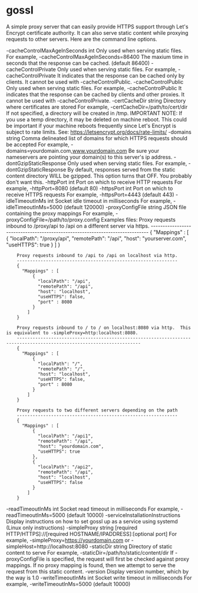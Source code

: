 # gossl
A simple proxy server that can easily provide HTTPS support through Let's Encrypt certificate authority.  It can also serve static content while proxying requests to other servers. Here are the command line options.

  -cacheControlMaxAgeInSeconds int
    	Only used when serving static files.
    	For example, -cacheControlMaxAgeInSeconds=86400
    	The maxium time in seconds that the response can be cached. (default 86400)
  -cacheControlPrivate
    	Only used when serving static files.
    	For example, -cacheControlPrivate
    	It indicates that the response can be cached only by clients.  It cannot be used with -cacheControlPublic.
  -cacheControlPublic
    	Only used when serving static files.
    	For example, -cacheControlPublic
    	It indicates that the response can be cached by clients and other proxies.  It cannot be used with -cacheControlPrivate.
  -certCacheDir string
    	Directory where certificates are stored
    	For example, -certCacheDir=/path/to/cert/dir
    	If not specified, a directory will be created in /tmp.
    	IMPORTANT NOTE: If you use a temp directory, it may be deleted on machine reboot.
    	This could be important if your machine reboots frequently since Let's Encrypt is subject to rate limits.
    	See:  https://letsencrypt.org/docs/rate-limits/
  -domains string
    	Comma delineated list of domains for which HTTPS requests should be accepted
    	For example, -domains=yourdomain.com,www.yourdomain.com
    	Be sure your nameservers are pointing your domain(s) to this server's ip address.
  -dontGzipStaticResponse
    	Only used when serving static files.
    	For example, -dontGzipStaticResponse
    	By default, responses served from the static content directory WILL be gzipped.  This option turns that OFF.
    	You probably don't want this.
  -httpPort int
    	Port on which to receive HTTP requests
    	For example, -httpPort=8080 (default 80)
  -httpsPort int
    	Port on which to receive HTTPS requests
    	For example, -httpsPort=4443 (default 443)
  -idleTimeoutInMs int
    	Socket idle timeout in milliseconds
    	For example, -idleTimeoutInMs=5000 (default 120000)
  -proxyConfigFile string
    	JSON file containing the proxy mappings
    	For example, -proxyConfigFile=/path/to/proxy.config
    	Examples files:
    	Proxy requests inbound to /proxy/api to /api on a different server via https.
    	-----------------------------------------------------------------------------
    	{
    	  "Mappings" : [
    	      {
    	        "localPath": "/proxy/api",
    	        "remotePath": "/api",
    	        "host": "yourserver.com",
    	        "useHTTPS": true
    	      }
    	    ]
    	}
    	
    	Proxy requests inbound to /api to /api on localhost via http.
    	-------------------------------------------------------------
    	{
    	  "Mappings" : [
    	      {
    	        "localPath": "/api",
    	        "remotePath": "/api",
    	        "host": "localhost",
    	        "useHTTPS": false,
    	        "port" : 8080
    	      }
    	    ]
    	}
    	
    	Proxy requests inbound to / to / on localhost:8080 via http.  This is equivalent to -simpleProxy=http:localhost:8080.
    	---------------------------------------------------------------------------------------------------------------------
    	{
    	  "Mappings" : [
    	      {
    	        "localPath": "/",
    	        "remotePath": "/",
    	        "host": "localhost",
    	        "useHTTPS": false,
    	        "port" : 8080
    	      }
    	    ]
    	}
    	
    	Proxy requests to two different servers depending on the path
    	-------------------------------------------------------------
    	{
    	  "Mappings" : [
    	      {
    	        "localPath": "/api1",
    	        "remotePath": "/api",
    	        "host": "yourdomain.com",
    	        "useHTTPS": true
    	      },
    	      {
    	        "localPath": "/api2",
    	        "remotePath": "/api",
    	        "host": "localhost",
    	        "useHTTPS": false
    	      }
    	    ]
    	}
    	
  -readTimeoutInMs int
    	Socket read timeout in milliseconds
    	For example, -readTimeoutInMs=5000 (default 10000)
  -serviceInstallationInstructions
    	Display instructions on how to set gossl up as a service using systemd (Linux only instructions)
  -simpleProxy string
    	[required HTTP/HTTPS]://[required HOSTNAME/IPADDRESS]:[optional port]
    	For example, -simpleProxy=https://yourdomain.com or -simpleHost=http://localhost:8080
  -staticDir string
    	Directory of static content to serve
    	For example, -staticDir=/path/to/static/content/dir
    	If -proxyConfigFile is specified, the request will first be checked against proxy mappings.
    	If no proxy mapping is found, then we attempt to serve the request from this static content.
  -version
    	Display version number, which by the way is 1.0
  -writeTimeoutInMs int
    	Socket write timeout in milliseconds
    	For example, -writeTimeoutInMs=5000 (default 10000)
